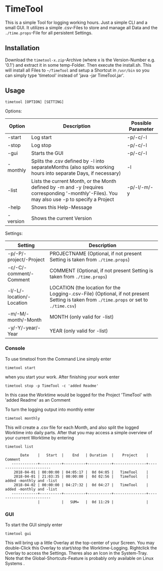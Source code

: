 # TimeTool
This is a simple Tool for logging working hours. Just a simple CLI and a small GUI. It utilizes a simple .csv-Files 
to store and manage all Data and the `./time.props`-File for all persistent Settings.

## Installation

Download the `timetool-x.zip`-Archive (where x is the Version-Number e.g. '0.1') and extract it in some temp-Folder. Then execute the install.sh. This will install all Files to `~/TimeTool` and setup a Shortcut in `/usr/bin` so you can simply type 'timetool' instead of 'java -jar TimeTool.jar'.

## Usage

`timetool [OPTION] [SETTING]`

Options: 

| Option |  Description  | Possible Parameter |
| -------------- | ---------- | -------------------------- |
| -start         | Log start  | -p/-c/-l                   |
| -stop          | Log stop   | -p/-c/-l                   |
| -gui           | Starts the GUI | -p/-c/-l                   |
| -monthly       | Splits the .csv defined by -l into separateMonths (also splits working hours into separate Days, if necessary) | -l                   |
| -list          | Lists the current Month, or the Month defined by -m and -y (requires corresponding '-monthly'-Files). You may also use -p to specify a Project | -p/-l/-m/-y             |
| -help          | Shows this Help-Message |                            |
| -version       | Shows the current Version |                            |
        
Settings: 

| Setting | Description  |
| --------- | --------- |
| -p/-P/-project/-Project | PROJECTNAME (Optional, if not present Setting is taken from `./time.props`) |
| -c/-C/-comment/-Comment | COMMENT (Optional, if not present Setting is taken from `./time.props`) |
| -l/-L/-location/-Location | LOCATION (the location for the Logging-.csv-File) (Optional, if not present Setting is taken from `./time.props` or set to `./time.csv`) |
| -m/-M/-month/-Month | MONTH (only valid for -list) |
| -y/-Y/-year/-Year | YEAR (only valid for -list) |

### Console 

To use timetool from the Command Line simply enter

`timetool start`

when you start your work. After finishing your work enter

`timetool stop -p TimeTool -c 'added Readme'`

In this case the Worktime would be logged for the Project 'TimeTool' with 'added Readme' as an Comment

To turn the logging output into monthly enter

`timetool monthly`

This will create a .csv file for each Month, and also split the logged Worktime into daily parts.
After that you may access a simple overview of your current Worktime by entering

`timetool list`

```
       Date    |   Start  |    End   | Duration  |    Project    |         Comment         
   ------------+----------+----------+-----------+---------------+-------------------------
    2018-04-01 | 00:00:00 | 04:05:17 |  0d 04:05 |   TimeTool    |                           
    2018-04-01 | 21:03:35 | 00:00:00 |  0d 02:56 |   TimeTool    | added -monthly and -list  
    2018-04-02 | 00:00:00 | 04:27:32 |  0d 04:27 |   TimeTool    | added -monthly and -list  
   ------------+----------+----------+-----------+---------------+-------------------------
               |          |   SUM=   |  0d 11:29 |               |                         
```

### GUI

To start the GUI simply enter

`timetool gui`

This will bring up a little Overlay at the top-center of your Screen. You may double-Click this Overlay to start/stop the Worktime-Logging. Rightclick the Overlay to access the Settings. Theres also an Icon in the System-Tray.
Note that the Global-Shortcuts-Feature is probably only available on Linux Systems   .